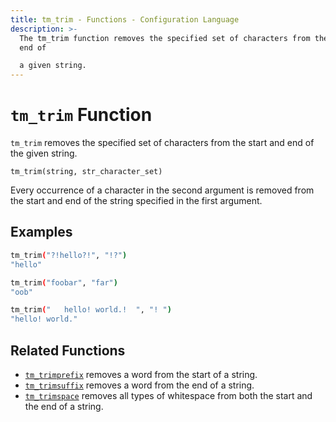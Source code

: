 ```yaml
---
title: tm_trim - Functions - Configuration Language
description: >-
  The tm_trim function removes the specified set of characters from the start and
  end of

  a given string.
---
```


# `tm_trim` Function

`tm_trim` removes the specified set of characters from the start and end of the given
string.

```hcl
tm_trim(string, str_character_set)
```

Every occurrence of a character in the second argument is removed from the start
and end of the string specified in the first argument.

## Examples

```sh
tm_trim("?!hello?!", "!?")
"hello"

tm_trim("foobar", "far")
"oob"

tm_trim("   hello! world.!  ", "! ")
"hello! world."
```

## Related Functions

* [`tm_trimprefix`](./tm_trimprefix.md) removes a word from the start of a string.
* [`tm_trimsuffix`](./tm_trimsuffix.md) removes a word from the end of a string.
* [`tm_trimspace`](./tm_trimspace.md) removes all types of whitespace from
  both the start and the end of a string.
